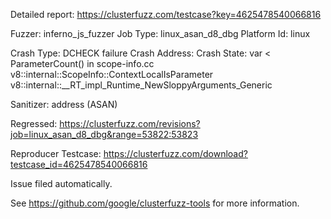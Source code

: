 Detailed report: https://clusterfuzz.com/testcase?key=4625478540066816

Fuzzer: inferno_js_fuzzer
Job Type: linux_asan_d8_dbg
Platform Id: linux

Crash Type: DCHECK failure
Crash Address: 
Crash State:
  var < ParameterCount() in scope-info.cc
  v8::internal::ScopeInfo::ContextLocalIsParameter
  v8::internal::__RT_impl_Runtime_NewSloppyArguments_Generic
  
Sanitizer: address (ASAN)

Regressed: https://clusterfuzz.com/revisions?job=linux_asan_d8_dbg&range=53822:53823

Reproducer Testcase: https://clusterfuzz.com/download?testcase_id=4625478540066816

Issue filed automatically.

See https://github.com/google/clusterfuzz-tools for more information.
